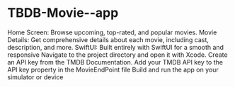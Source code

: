 # TBDB-Movie--app
Home Screen: Browse upcoming, top-rated, and popular movies.
Movie Details: Get comprehensive details about each movie, including cast, description, and more.
SwiftUI: Built entirely with SwiftUI for a smooth and responsive 
Navigate to the project directory and open it with Xcode.
Create an API key from the TMDB Documentation.
Add your TMDB API key to the API key property in the MovieEndPoint file
Build and run the app on your simulator or device
